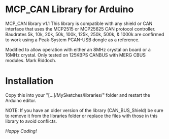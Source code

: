MCP_CAN Library for Arduino
==============
MCP_CAN library v1.1
This library is compatible with any shield or CAN interface that uses the MCP2515 or MCP25625 CAN protocol controller.
Baudrates 5k, 10k, 20k, 50k, 100k, 125k, 250k, 500k, & 1000k are confirmed to work using a Peak-System PCAN-USB dongle as a reference.

Modified to allow operation with either an 8MHz crystal on board or a 16MHz crystal. Only tested on 125KBPS CANBUS with MERG CBUS modules. Mark Riddoch.

Installation
==============
Copy this into your "[...]/MySketches/libraries/" folder and restart the Arduino editor.

NOTE: If you have an older version of the library (CAN_BUS_Shield) be sure to remove
 it from the libraries folder or replace the files with those in this library to avoid conflicts.


*Happy Coding!*
